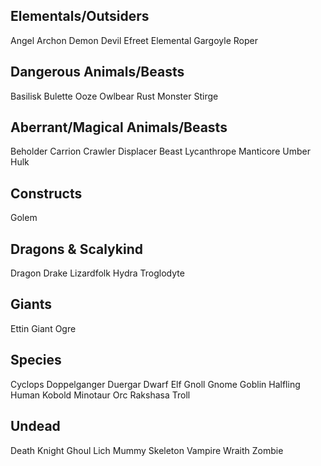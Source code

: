 ## Elementals/Outsiders

Angel 
Archon
Demon 
Devil 
Efreet 
Elemental 
Gargoyle 
Roper 

## Dangerous Animals/Beasts

Basilisk 
Bulette 
Ooze 
Owlbear 
Rust Monster 
Stirge 

## Aberrant/Magical Animals/Beasts
 
Beholder 
Carrion Crawler 
Displacer Beast 
Lycanthrope 
Manticore 
Umber Hulk 

## Constructs

Golem 

## Dragons & Scalykind

Dragon 
Drake 
Lizardfolk
Hydra
Troglodyte

## Giants

Ettin 
Giant
Ogre 

## Species

Cyclops 
Doppelganger 
Duergar 
Dwarf 
Elf 
Gnoll 
Gnome 
Goblin 
Halfling 
Human 
Kobold 
Minotaur 
Orc 
Rakshasa 
Troll 

## Undead

Death Knight 
Ghoul 
Lich 
Mummy 
Skeleton 
Vampire 
Wraith 
Zombie 
